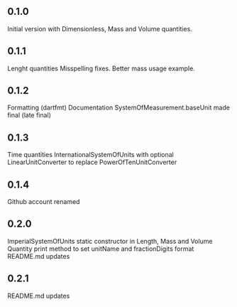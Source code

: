 ## 0.1.0
Initial version with Dimensionless, Mass and Volume quantities.

## 0.1.1
Lenght quantities
Misspelling fixes.
Better mass usage example.

## 0.1.2
Formatting (dartfmt)
Documentation
SystemOfMeasurement.baseUnit made final (late final)

## 0.1.3
Time quantities
InternationalSystemOfUnits with optional LinearUnitConverter to replace PowerOfTenUnitConverter

## 0.1.4
Github account renamed

## 0.2.0
ImperialSystemOfUnits static constructor in Length, Mass and Volume
Quantity print method to set unitName and fractionDigits format
README.md updates

## 0.2.1
README.md updates